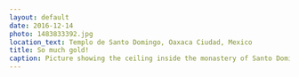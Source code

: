 ```yaml
---
layout: default
date: 2016-12-14
photo: 1483833392.jpg
location_text: Templo de Santo Domingo, Oaxaca Ciudad, Mexico
title: So much gold!
caption: Picture showing the ceiling inside the monastery of Santo Domingo de Guzmán. There is gold literally everywhere !!
---
```

